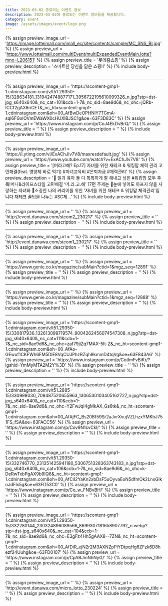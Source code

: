```yaml
---
title: 2023-03-02 종료되는 이벤트 정보
description: 2023-03-02에 종료되는 이벤트 정보들을 제공합니다.
category: event
image: /assets/images/event/logo.png
---
```

{% assign preview_image_url = 'https://image.lotteimall.com/imall_ec/site/contents/sample/MC_SNS_BI.jpg' %}
{% assign preview_url = 'https://www.lotteimall.com/multiEvent/multiExpandedEventMain.lotte?mno=L206151' %}
{% assign preview_title = '롯데홈쇼핑' %}
{% assign preview_description = '스마트한 당신을 닮은 쇼핑!!' %}
{% include body-preview.html %}
<hr>{% assign preview_image_url = 'https://scontent-gmp1-1.cdninstagram.com/v/t51.29350-15/328634181_1319424748877171_3956722195610099326_n.jpg?stp=dst-jpg_s640x640&amp;_nc_cat=101&amp;ccb=1-7&amp;_nc_sid=8ae9d6&amp;_nc_ohc=jQRb-ICCf2gAX8riCET&amp;_nc_ht=scontent-gmp1-1.cdninstagram.com&amp;oh=00_AfBwDeOPHNlY7TGmA-sql6FGxIOVmEWaWX0cHUXlBJSC1g&amp;oe=63F3D83C' %}
{% assign preview_url = 'https://www.instagram.com/p/CoJ4EkDvBrQ/' %}
{% assign preview_title = '' %}
{% assign preview_description = '' %}
{% include body-preview.html %}
<hr>{% assign preview_image_url = 'https://i.ytimg.com/vi/ExAChJlv7V8/maxresdefault.jpg' %}
{% assign preview_url = 'https://www.youtube.com/watch?v=ExAChJlv7V8' %}
{% assign preview_title = '[머라고해? Ep.17] 자녀를 위한 재테크 &amp; 워킹맘 체력 관리 고민해결(feat. 영양제 바로 먹기) #자녀교육비 #은퇴자금 #체력관리' %}
{% assign preview_description = '👀 일과 육아 둘 다 똑똑하게 잘 해내고 싶은 #워킹맘 모두 주목!머니&amp;라이프스타일 고민해결 ‘머.라.고.해’ 17편 주제는  👶눈에 넣어도 아프지 않을 사랑하는 자녀와 🎯소중한 나의 커리어를 위한 ‘자녀를 위한 재테크 &amp; 워킹맘 체력관리’입니다.재테크 꿀팁을 나누는 #SC제...' %}
{% include body-preview.html %}
<hr>{% assign preview_image_url = '' %}
{% assign preview_url = 'http://event.danawa.com/stcom2_230217' %}
{% assign preview_title = '' %}
{% assign preview_description = '' %}
{% include body-preview.html %}
<hr>{% assign preview_image_url = '' %}
{% assign preview_url = 'http://event.danawa.com/stcom1_230217' %}
{% assign preview_title = '' %}
{% assign preview_description = '' %}
{% include body-preview.html %}
<hr>{% assign preview_image_url = '' %}
{% assign preview_url = 'https://www.genie.co.kr/magazine/subMain?ctid=1&mgz_seq=12891' %}
{% assign preview_title = '' %}
{% assign preview_description = '' %}
{% include body-preview.html %}
<hr>{% assign preview_image_url = '' %}
{% assign preview_url = 'https://www.genie.co.kr/magazine/subMain?ctid=1&mgz_seq=12888' %}
{% assign preview_title = '' %}
{% assign preview_description = '' %}
{% include body-preview.html %}
<hr>{% assign preview_image_url = 'https://scontent-gmp1-1.cdninstagram.com/v/t51.29350-15/330817936_132613099719574_9004262456074547308_n.jpg?stp=dst-jpg_s640x640&amp;_nc_cat=111&amp;ccb=1-7&amp;_nc_sid=8ae9d6&amp;_nc_ohc=zaf79jiZq7MAX-5It-Z&amp;_nc_ht=scontent-gmp1-1.cdninstagram.com&amp;oh=00_AfAo-GEwuf1CKFWh6FM5DlE8VqCUJPhzRZqh9kmmD4tqVg&amp;oe=63F843A6' %}
{% assign preview_url = 'https://www.instagram.com/p/CotImFvBiKr/?igshid=YmMyMTA2M2Y%3D' %}
{% assign preview_title = '' %}
{% assign preview_description = '' %}
{% include body-preview.html %}
<hr>{% assign preview_image_url = 'https://scontent-gmp1-1.cdninstagram.com/v/t51.2885-15/330998030_709487520655963_1306530103405162727_n.jpg?stp=dst-jpg_s640x640&amp;_nc_cat=110&amp;ccb=1-7&amp;_nc_sid=8ae9d6&amp;_nc_ohc=Y2FwJqI4gMkAX_Gs6tk&amp;_nc_ht=scontent-gmp1-1.cdninstagram.com&amp;oh=00_AfAjFC_Bs20Bf59Sr2aJvrXvujVZLhzxYMKhJ751FS_fSA&amp;oe=63FACC56' %}
{% assign preview_url = 'https://www.instagram.com/p/Cov9N1cvCkl/' %}
{% assign preview_title = '' %}
{% assign preview_description = '' %}
{% include body-preview.html %}
<hr>{% assign preview_image_url = 'https://scontent-gmp1-1.cdninstagram.com/v/t51.29350-15/332746770_231351425941180_5306751328363743183_n.jpg?stp=dst-jpg_s640x640&amp;_nc_cat=106&amp;ccb=1-7&amp;_nc_sid=8ae9d6&amp;_nc_ohc=k-DeRwTxbPgAX9b9IQ6&amp;_nc_ht=scontent-gmp1-1.cdninstagram.com&amp;oh=00_AfCiI2YaKn2xbDsF5uOyvaEoN5dfmOk2LnxGIkoJdFlx5g&amp;oe=63FD53C0' %}
{% assign preview_url = 'https://www.instagram.com/p/Co_w_FNBvBH/' %}
{% assign preview_title = '' %}
{% assign preview_description = '' %}
{% include body-preview.html %}
<hr>{% assign preview_image_url = 'https://scontent-gmp1-1.cdninstagram.com/v/t51.29350-15/332280144_230324896089566_8699307181658907792_n.webp?stp=dst-jpg_s640x640&amp;_nc_cat=104&amp;ccb=1-7&amp;_nc_sid=8ae9d6&amp;_nc_ohc=E3gFz4Hh5gAAX8--7ZN&amp;_nc_ht=scontent-gmp1-1.cdninstagram.com&amp;oh=00_AfDiR_ejN2r2M3AXNZpPiYDtpqHg6ZFzk6D8hezf24Uuhg&amp;oe=63FD0107' %}
{% assign preview_url = 'https://www.instagram.com/p/CpABJmNhNyG/' %}
{% assign preview_title = '' %}
{% assign preview_description = '' %}
{% include body-preview.html %}
<hr>{% assign preview_image_url = '' %}
{% assign preview_url = 'http://event.danawa.com/micro_lotto_230224' %}
{% assign preview_title = '' %}
{% assign preview_description = '' %}
{% include body-preview.html %}
